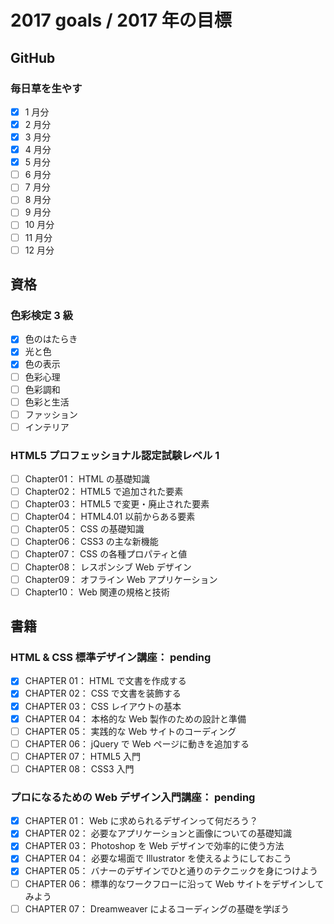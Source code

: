 # 2017 goals / 2017 年の目標
## GitHub
### 毎日草を生やす
- [x] 1 月分
- [x] 2 月分
- [x] 3 月分
- [x] 4 月分
- [x] 5 月分
- [ ] 6 月分
- [ ] 7 月分
- [ ] 8 月分
- [ ] 9 月分
- [ ] 10 月分
- [ ] 11 月分
- [ ] 12 月分

## 資格
### 色彩検定 3 級
- [x] 色のはたらき
- [x] 光と色
- [x] 色の表示
- [ ] 色彩心理
- [ ] 色彩調和
- [ ] 色彩と生活
- [ ] ファッション
- [ ] インテリア

### HTML5 プロフェッショナル認定試験レベル 1
- [ ] Chapter01： HTML の基礎知識
- [ ] Chapter02： HTML5 で追加された要素
- [ ] Chapter03： HTML5 で変更・廃止された要素
- [ ] Chapter04： HTML4.01 以前からある要素
- [ ] Chapter05： CSS の基礎知識
- [ ] Chapter06： CSS3 の主な新機能
- [ ] Chapter07： CSS の各種プロパティと値
- [ ] Chapter08： レスポンシブ Web デザイン
- [ ] Chapter09： オフライン Web アプリケーション
- [ ] Chapter10： Web 関連の規格と技術

## 書籍
### HTML & CSS 標準デザイン講座： pending
- [x] CHAPTER 01： HTML で文書を作成する
- [x] CHAPTER 02： CSS で文書を装飾する
- [x] CHAPTER 03： CSS レイアウトの基本
- [x] CHAPTER 04： 本格的な Web 製作のための設計と準備
- [ ] CHAPTER 05： 実践的な Web サイトのコーディング
- [ ] CHAPTER 06： jQuery で Web ページに動きを追加する
- [ ] CHAPTER 07： HTML5 入門
- [ ] CHAPTER 08： CSS3 入門

### プロになるための Web デザイン入門講座： pending
- [x] CHAPTER 01： Web に求められるデザインって何だろう？
- [x] CHAPTER 02： 必要なアプリケーションと画像についての基礎知識
- [x] CHAPTER 03： Photoshop を Web デザインで効率的に使う方法
- [x] CHAPTER 04： 必要な場面で Illustrator を使えるようにしておこう
- [x] CHAPTER 05： バナーのデザインでひと通りのテクニックを身につけよう
- [ ] CHAPTER 06： 標準的なワークフローに沿って Web サイトをデザインしてみよう
- [ ] CHAPTER 07： Dreamweaver によるコーディングの基礎を学ぼう

